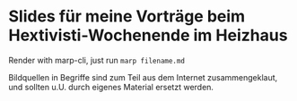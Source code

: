 # Slides für meine Vorträge beim Hextivisti-Wochenende im Heizhaus

Render with marp-cli, just run `marp filename.md`

Bildquellen in Begriffe sind zum Teil aus dem Internet zusammengeklaut, und sollten u.U. durch eigenes Material ersetzt werden.

